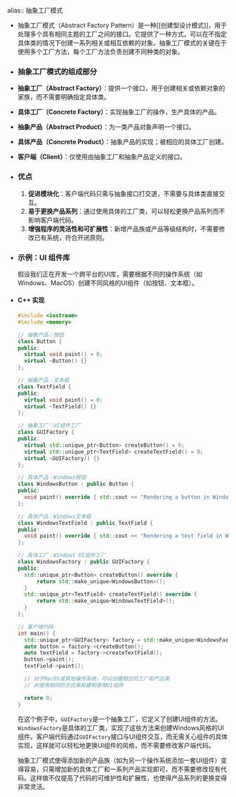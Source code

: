 alias:: 抽象工厂模式

- 抽象工厂模式（Abstract Factory Pattern）是一种[[创建型设计模式]]，用于处理多个具有相同主题的工厂之间的接口。它提供了一种方式，可以在不指定具体类的情况下创建一系列相关或相互依赖的对象。抽象工厂模式的关键在于使用多个工厂方法，每个工厂方法负责创建不同种类的对象。
- ### 抽象工厂模式的组成部分
- **抽象工厂（Abstract Factory）**：提供一个接口，用于创建相关或依赖对象的家族，而不需要明确指定具体类。
- **具体工厂（Concrete Factory）**：实现抽象工厂的操作，生产具体的产品。
- **抽象产品（Abstract Product）**：为一类产品对象声明一个接口。
- **具体产品（Concrete Product）**：抽象产品的实现；被相应的具体工厂创建。
- **客户端（Client）**：仅使用由抽象工厂和抽象产品定义的接口。
- ### 优点
  
  1. **促进模块化**：客户端代码只需与抽象接口打交道，不需要与具体类直接交互。
  2. **易于更换产品系列**：通过使用具体的工厂类，可以轻松更换产品系列而不影响客户端代码。
  3. **增强程序的灵活性和可扩展性**：新增产品族或产品等级结构时，不需要修改已有系统，符合开闭原则。
- ### 示例：UI 组件库
  
  假设我们正在开发一个跨平台的UI库，需要根据不同的操作系统（如Windows、MacOS）创建不同风格的UI组件（如按钮、文本框）。
- #### C++ 实现
  
  ```cpp
  #include <iostream>
  #include <memory>
  
  // 抽象产品：按钮
  class Button {
  public:
    virtual void paint() = 0;
    virtual ~Button() {}
  };
  
  // 抽象产品：文本框
  class TextField {
  public:
    virtual void paint() = 0;
    virtual ~TextField() {}
  };
  
  // 抽象工厂：UI组件工厂
  class GUIFactory {
  public:
    virtual std::unique_ptr<Button> createButton() = 0;
    virtual std::unique_ptr<TextField> createTextField() = 0;
    virtual ~GUIFactory() {}
  };
  
  // 具体产品：Windows按钮
  class WindowsButton : public Button {
  public:
    void paint() override { std::cout << "Rendering a button in Windows style.\n"; }
  };
  
  // 具体产品：Windows文本框
  class WindowsTextField : public TextField {
  public:
    void paint() override { std::cout << "Rendering a text field in Windows style.\n"; }
  };
  
  // 具体工厂：Windows UI组件工厂
  class WindowsFactory : public GUIFactory {
  public:
    std::unique_ptr<Button> createButton() override {
        return std::make_unique<WindowsButton>();
    }
    std::unique_ptr<TextField> createTextField() override {
        return std::make_unique<WindowsTextField>();
    }
  };
  
  // 客户端代码
  int main() {
    std::unique_ptr<GUIFactory> factory = std::make_unique<WindowsFactory>();
    auto button = factory->createButton();
    auto textField = factory->createTextField();
    button->paint();
    textField->paint();
  
    // 对于MacOS或其他操作系统，可以创建相应的工厂和产品类
    // 并使用相同的方式来构建和使用UI组件
  
    return 0;
  }
  ```
  
  在这个例子中，`GUIFactory`是一个抽象工厂，它定义了创建UI组件的方法。`WindowsFactory`是具体的工厂类，实现了这些方法来创建Windows风格的UI组件。客户端代码通过`GUIFactory`接口与UI组件交互，而无需关心组件的具体实现，这样就可以轻松地更换UI组件的风格，而不需要修改客户端代码。
  
  抽象工厂模式使得添加新的产品族（如为另一个操作系统添加一套UI组件）变得容易，只需增加新的具体工厂和一系列产品实现即可，而不需要修改现有代码。这样做不仅提高了代码的可维护性和扩展性，也使得产品系列的更换变得非常灵活。